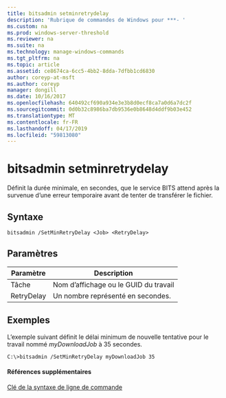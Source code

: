 ```yaml
---
title: bitsadmin setminretrydelay
description: 'Rubrique de commandes de Windows pour ***- '
ms.custom: na
ms.prod: windows-server-threshold
ms.reviewer: na
ms.suite: na
ms.technology: manage-windows-commands
ms.tgt_pltfrm: na
ms.topic: article
ms.assetid: ce8674ca-6cc5-4bb2-8dda-7dfbb1cd6830
author: coreyp-at-msft
ms.author: coreyp
manager: dongill
ms.date: 10/16/2017
ms.openlocfilehash: 640492cf690a934e3e3b8d0ecf8ca7a0d6a7dc2f
ms.sourcegitcommit: 0d0b32c8986ba7db9536e0b8648d4ddf9b03e452
ms.translationtype: MT
ms.contentlocale: fr-FR
ms.lasthandoff: 04/17/2019
ms.locfileid: "59813080"
---
```

# <a name="bitsadmin-setminretrydelay"></a>bitsadmin setminretrydelay

Définit la durée minimale, en secondes, que le service BITS attend après la survenue d’une erreur temporaire avant de tenter de transférer le fichier.

## <a name="syntax"></a>Syntaxe

```
bitsadmin /SetMinRetryDelay <Job> <RetryDelay>
```

## <a name="parameters"></a>Paramètres

|Paramètre|Description|
|---------|-----------|
|Tâche|Nom d’affichage ou le GUID du travail|
|RetryDelay|Un nombre représenté en secondes.|

## <a name="BKMK_examples"></a>Exemples

L’exemple suivant définit le délai minimum de nouvelle tentative pour le travail nommé *myDownloadJob* à 35 secondes.
```
C:\>bitsadmin /SetMinRetryDelay myDownloadJob 35
```

#### <a name="additional-references"></a>Références supplémentaires

[Clé de la syntaxe de ligne de commande](command-line-syntax-key.md)